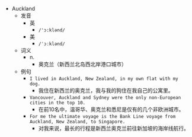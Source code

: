 - Auckland
  - 发音
    - 英
      - `/'ɔ:klənd/`
    - 美
      - `/ˈɔːklənd/`
  - 词义
    - n.
      - 奥克兰（新西兰北岛西北岸港口城市）
  - 例句
    - `I lived in Auckland, New Zealand, in my own flat with my dog.`
      - 我住在新西兰的奥克兰，我与我的狗住在我自己的公寓里。
    - `Vancouver, Auckland and Sydney were the only non-European cities in the top 10.`
      - 在前10名中，温哥华、奥克兰和悉尼是仅有的几个非欧洲城市。
    - `For me the ultimate voyage is the Bank Line voyage from Auckland, New Zealand, to Singapore.`
      - 对我来说，最长的行程是新西兰奥克兰前往新加坡的海岸线航行。

